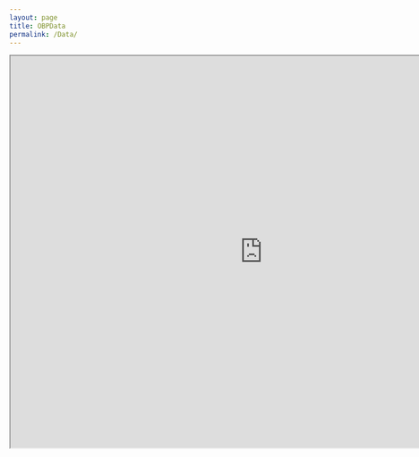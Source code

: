 ```yaml
---
layout: page
title: OBPData
permalink: /Data/
---
```

<iframe width="900" height="700" src="https://docs.google.com/spreadsheets/d/e/2PACX-1vSWwn_IyEXsAjspjxY2wHZMdMgD_sszV3syv3XY62vgRmbAlU-XIrO94W9z5nsp0bU0xMTvDGCOJZ-3/pubhtml?widget=true&amp;headers=false"></iframe>